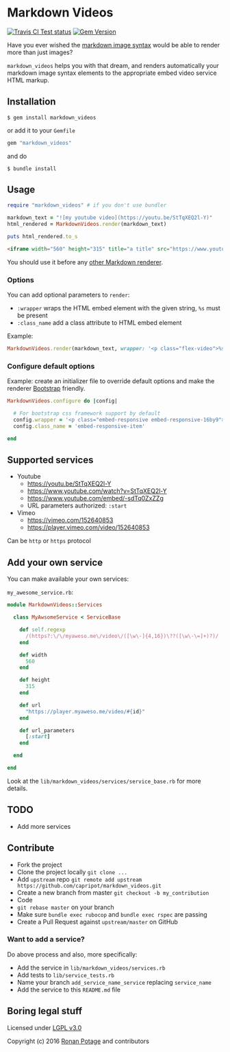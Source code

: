 # Markdown Videos

[![Travis CI Test status](https://travis-ci.org/capripot/markdown_videos.svg)](https://travis-ci.org/capripot/markdown_videos)
[![Gem Version](https://badge.fury.io/rb/markdown_videos.svg)](https://badge.fury.io/rb/markdown_videos)

Have you ever wished the [markdown image syntax](https://daringfireball.net/projects/markdown/syntax#img) would be able to render more than just images?

`markdown_videos` helps you with that dream, and renders automatically your markdown image syntax elements to the appropriate embed video service HTML markup.

## Installation

```
$ gem install markdown_videos
```

or add it to your `Gemfile`

``` ruby
gem "markdown_videos"
```

and do

```
$ bundle install
```

## Usage

```ruby
require "markdown_videos" # if you don't use bundler

markdown_text = "![my youtube video](https://youtu.be/StTqXEQ2l-Y)"
html_rendered = MarkdownVideos.render(markdown_text)

puts html_rendered.to_s
```

```html
<iframe width="560" height="315" title="a title" src="https://www.youtube.com/embed/StTqXEQ2l-Y" frameborder="0" allowfullscreen></iframe>
```

You should use it before any [other Markdown renderer](https://github.com/vmg/redcarpet).

### Options

You can add optional parameters to `render`:
- `:wrapper` wraps the HTML embed element with the given string, `%s` must be present
- `:class_name` add a class attribute to HTML embed element

Example:
```ruby
MarkdownVideos.render(markdown_text, wrapper: '<p class="flex-video">%s</p>', class_name: "embed-video")
```


### Configure default options

Example: create an initializer file to override default options and make the renderer [Bootstrap](http://getbootstrap.com/components/#responsive-embed) friendly.

```ruby
MarkdownVideos.configure do |config|

  # For bootstrap css framework support by default
  config.wrapper = '<p class="embed-responsive embed-responsive-16by9">%s</p>'
  config.class_name = 'embed-responsive-item'

end
```

## Supported services

- Youtube
  - https://youtu.be/StTqXEQ2l-Y
  - https://www.youtube.com/watch?v=StTqXEQ2l-Y
  - https://www.youtube.com/embed/-sdTq0ZxZZg
  - URL parameters authorized: `:start`
- Vimeo
  - https://vimeo.com/152640853
  - https://player.vimeo.com/video/152640853

Can be `http` or `https` protocol

## Add your own service

You can make available your own services:

`my_awesome_service.rb`:

```ruby
module MarkdownVideos::Services

  class MyAwsomeService < ServiceBase

    def self.regexp
      /(https?:\/\/myaweso.me\/video\/([\w\-]{4,16})\??([\w\-\=]+)?)/
    end

    def width
      560
    end

    def height
      315
    end

    def url
      "https://player.myaweso.me/video/#{id}"
    end

    def url_parameters
      [:start]
    end

  end

end
```

Look at the `lib/markdown_videos/services/service_base.rb` for more details.

## TODO

- Add more services

## Contribute

- Fork the project
- Clone the project locally `git clone ...`
- Add `upstream` repo `git remote add upstream https://github.com/capripot/markdown_videos.git`
- Create a new branch from master `git checkout -b my_contribution`
- Code
- `git rebase master` on your branch
- Make sure `bundle exec rubocop` and `bundle exec rspec` are passing
- Create a Pull Request against `upstream/master` on GitHub

### Want to add a service?

Do above process and also, more specifically:

- Add the service in `lib/markdown_videos/services.rb`
- Add tests to `lib/service_tests.rb`
- Name your branch `add_service_name_service` replacing `service_name`
- Add the service to this `README.md` file

## Boring legal stuff

Licensed under [LGPL v3.0](http://www.gnu.org/licenses/lgpl-3.0.en.html)

Copyright (c) 2016 [Ronan Potage](https://github.com/capripot) and contributors
